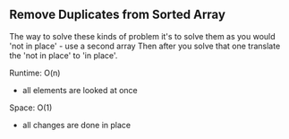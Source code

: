## Remove Duplicates from Sorted Array

The way to solve these kinds of problem it's to solve them as you would 'not in place' - use a second array
Then after you solve that one translate the 'not in place' to 'in place'.

Runtime: O(n)
- all elements are looked at once

Space: O(1)
- all changes are done in place
